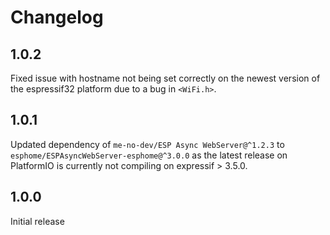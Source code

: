 # Changelog

## 1.0.2

Fixed issue with hostname not being set correctly on the newest version of the espressif32 platform due to a bug in `<WiFi.h>`.

## 1.0.1

Updated dependency of `me-no-dev/ESP Async WebServer@^1.2.3` to `esphome/ESPAsyncWebServer-esphome@^3.0.0` as the latest release on PlatformIO is currently not compiling on expressif > 3.5.0.

## 1.0.0

Initial release
